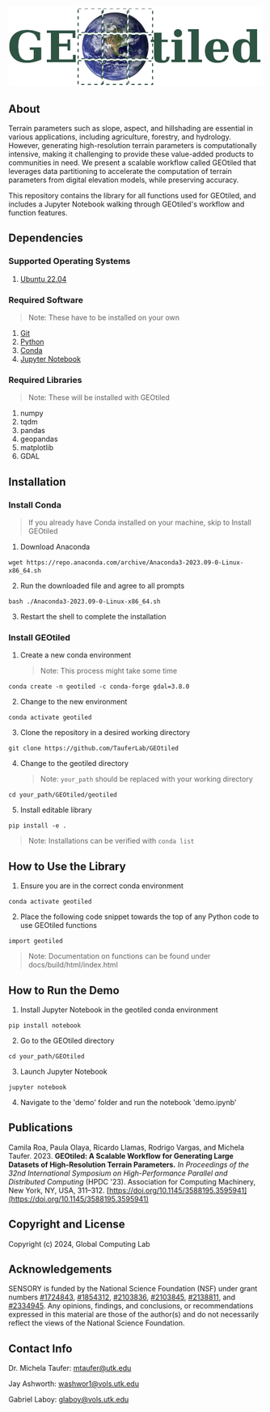 ![GEOtiled Logo](docs/images/logo.png)

## About

Terrain parameters such as slope, aspect, and hillshading are essential in various applications, including agriculture, forestry, 
and hydrology. However, generating high-resolution terrain parameters is computationally intensive, making it challenging to 
provide these value-added products to communities in need. We present a scalable workflow called GEOtiled that leverages data 
partitioning to accelerate the computation of terrain parameters from digital elevation models, while preserving accuracy.

This repository contains the library for all functions used for GEOtiled, and includes a Jupyter Notebook walking through 
GEOtiled's workflow and function features.


## Dependencies

### Supported Operating Systems

1. [Ubuntu 22.04](https://ubuntu.com/download)

### Required Software
> Note: These have to be installed on your own

1. [Git](https://git-scm.com/downloads)
2. [Python](https://www.python.org/downloads/)
3. [Conda](https://www.anaconda.com/download/)
4. [Jupyter Notebook](https://jupyter.org/install)

### Required Libraries
> Note: These will be installed with GEOtiled

1. numpy
2. tqdm
3. pandas
4. geopandas
5. matplotlib
6. GDAL

## Installation

### Install Conda
> If you already have Conda installed on your machine, skip to Install GEOtiled
1. Download Anaconda
```
wget https://repo.anaconda.com/archive/Anaconda3-2023.09-0-Linux-x86_64.sh
```
2. Run the downloaded file and agree to all prompts
```
bash ./Anaconda3-2023.09-0-Linux-x86_64.sh
```
3. Restart the shell to complete the installation

### Install GEOtiled

1. Create a new conda environment
   > Note: This process might take some time
```
conda create -n geotiled -c conda-forge gdal=3.8.0
```
2. Change to the new environment
```
conda activate geotiled
```
3. Clone the repository in a desired working directory
```
git clone https://github.com/TauferLab/GEOtiled
```
4. Change to the geotiled directory
   > Note: `your_path` should be replaced with your working directory
```
cd your_path/GEOtiled/geotiled
```
5. Install editable library
```
pip install -e .
```

> Note: Installations can be verified with `conda list`

## How to Use the Library

1. Ensure you are in the correct conda environment
```
conda activate geotiled
```
2. Place the following code snippet towards the top of any Python code to use GEOtiled functions
```
import geotiled
```
> Note: Documentation on functions can be found under docs/build/html/index.html

## How to Run the Demo

1. Install Jupyter Notebook in the geotiled conda environment
```
pip install notebook
```
2. Go to the GEOtiled directory
```
cd your_path/GEOtiled
```
3. Launch Jupyter Notebook
```
jupyter notebook
```
4. Navigate to the 'demo' folder and run the notebook 'demo.ipynb'

## Publications

Camila Roa, Paula Olaya, Ricardo Llamas, Rodrigo Vargas, and Michela Taufer. 2023. **GEOtiled: A Scalable Workflow
for Generating Large Datasets of High-Resolution Terrain Parameters.** *In Proceedings of the 32nd International Symposium 
on High-Performance Parallel and Distributed Computing* (HPDC '23). Association for Computing Machinery, New York, NY, USA, 
311–312. [https://doi.org/10.1145/3588195.3595941](https://doi.org/10.1145/3588195.3595941)

## Copyright and License

Copyright (c) 2024, Global Computing Lab

## Acknowledgements

SENSORY is funded by the National Science Foundation (NSF) under grant numbers [#1724843](https://www.nsf.gov/awardsearch/showAward?AWD_ID=1724843&HistoricalAwards=false), 
[#1854312](https://www.nsf.gov/awardsearch/showAward?AWD_ID=1854312&HistoricalAwards=false), [#2103836](https://www.nsf.gov/awardsearch/showAward?AWD_ID=2103836&HistoricalAwards=false), 
[#2103845](https://www.nsf.gov/awardsearch/showAward?AWD_ID=2103845&HistoricalAwards=false), [#2138811](https://www.nsf.gov/awardsearch/showAward?AWD_ID=2138811&HistoricalAwards=false), 
and [#2334945](https://www.nsf.gov/awardsearch/showAward?AWD_ID=2334945&HistoricalAwards=false).
Any opinions, findings, and conclusions, or recommendations expressed in this material are those of the author(s) 
and do not necessarily reflect the views of the National Science Foundation. 

## Contact Info

Dr. Michela Taufer: mtaufer@utk.edu

Jay Ashworth: washwor1@vols.utk.edu

Gabriel Laboy: glaboy@vols.utk.edu
